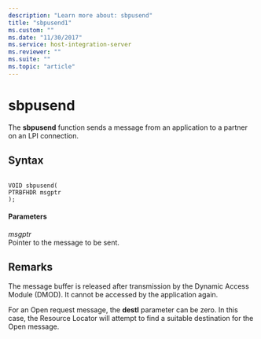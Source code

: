 ```yaml
---
description: "Learn more about: sbpusend"
title: "sbpusend1"
ms.custom: ""
ms.date: "11/30/2017"
ms.service: host-integration-server
ms.reviewer: ""
ms.suite: ""
ms.topic: "article"
---
```

# sbpusend
The **sbpusend** function sends a message from an application to a partner on an LPI connection.  
  
## Syntax  
  
```  
  
VOID sbpusend(   
PTRBFHDR msgptr   
);  
```  
  
#### Parameters  
 *msgptr*  
 Pointer to the message to be sent.  
  
## Remarks  
 The message buffer is released after transmission by the Dynamic Access Module (DMOD). It cannot be accessed by the application again.  
  
 For an Open request message, the **destl** parameter can be zero. In this case, the Resource Locator will attempt to find a suitable destination for the Open message.
